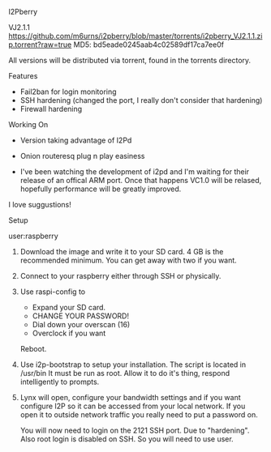 I2Pberry

VJ2.1.1 https://github.com/m6urns/i2pberry/blob/master/torrents/i2pberry_VJ2.1.1.zip.torrent?raw=true
MD5: bd5eade0245aab4c02589df17ca7ee0f

All versions will be distributed via torrent, found in the
torrents directory.

Features

   - Fail2ban for login monitoring
   - SSH hardening (changed the port, I really don't consider that hardening)
   - Firewall hardening

Working On

   - Version taking advantage of I2Pd
   - Onion routeresq plug n play easiness

   - I've been watching the development of i2pd and I'm waiting 
     for their release of an offical ARM port. Once that happens
     VC1.0 will be relased, hopefully performance will
     be greatly improved.

I love suggustions!



Setup

   user:raspberry

1. Download the image and write it to your SD card. 4 GB is the recommended minimum.
   You can get away with two if you want.

2. Connect to your raspberry either through SSH or physically.

3. Use raspi-config to 
   
   - Expand your SD card.
   - CHANGE YOUR PASSWORD!
   - Dial down your overscan (16)
   - Overclock if you want
   
   Reboot.

4. Use i2p-bootstrap to setup your installation. The script is located in
   /usr/bin It must be run as root. 
   Allow it to do it's thing, respond intelligently to prompts.

5. Lynx will open, configure your bandwidth settings and if you want configure
   I2P so it can be accessed from your local network. If you open it to outside 
   network traffic you really need to put a password on.

   You will now need to login on the 2121 SSH port. Due to "hardening". Also root
   login is disabled on SSH. So you will need to use user.
